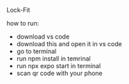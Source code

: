 Lock-Fit

how to run: 
- download vs code
- download this and open it in vs code
- go to terminal
- run npm install in temrinal
- run npx expo start in terminal
- scan qr code with your phone
